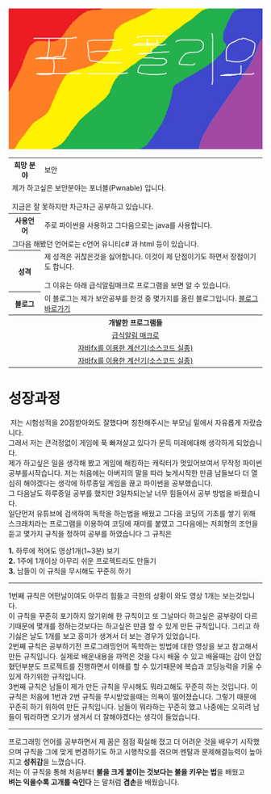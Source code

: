 
<html>
  <head>
  </head>
  <body>
    <img src=./topimg.jpg>
    <table align="center">
      <tr>
        <th>희망 분야</th>
        <td>보안</td>
      <tr>
        <td colspan="2">제가 하고싶은 보안분야는 포너블(Pwnable) 입니다. <br></br>지금은 잘 못하지만 차근차근 공부하고 있습니다.</td>
      </tr>
      <tr>
        <th>사용언어</th>
        <td>주로 파이썬을 사용하고 그다음으로는 java를 사용합니다.</td>
      </tr>
      <tr>
        <td colspan="2">그다음 해봤던 언어로는 c언어 유니티c# 과 html 등이 있습니다.</td>
      </tr>
      <tr>
        <th>성격</th>
        <td>제 성격은 귀찮은것을 싫어합니다. 이것이 제 단점이기도 하면서 장점이기도 합니다.<br></br> 그 이유는 아래 급식알림매크로 프로그램을 보면 알 수 있습니다.</td>
      </tr>
      <tr>
        <th>블로그
        <td>이 블로그는 제가 보안공부를 한것 중 몇가지를 올린 블로그입니다.&nbsp;<a href=https://blog.naver.com/qkrwodn8235>블로그 바로가기</a>
      </tr>
      <tr>
        <th colspan="2">개발한 프로그램들</th>
      </tr>
      <tr>
        <td colspan="2" align="center"><a href="https://github.com/2005Payne/kakaoAutoMacro">급식알림 매크로</a</td>
      </tr>
      <tr>
        <td colspan="2" align="center"><a href="https://github.com/2005Payne/Calculator">자바fx를 이용한 계산기(소스코드 실종)</a</td>
      </tr>
      <tr>
        <td colspan="2" align="center"><a href="https://github.com/2005Payne/-Caesar">자바fx를 이용한 계산기(소스코드 실종)</a</td>
      </tr>
    </table>
    <h1>성장과정</h1>
    &nbsp;저는 시험성적을 20점받아와도 잘했다며 칭찬해주시는 부모님 밑에서 자유롭게 자랐습니다.<br>
그래서 저는 큰걱정없이 게임에 푹 빠져살고 있다가 문득 미래에대해 생각하게 되었습니다.<br>
제가 하고싶은 일을 생각해 봤고 게임에 해킹하는 캐릭터가 멋있어보여서
무작정 파이썬 공부를시작습니다. 저는 처음에는 아버지의 말을 따라 늦게시작한 만큼 남들보다 더 열심히 해야겠다는 생각에
하루종일 게임을 끊고 파이썬을 공부했습니다.<br> 그 다음날도 하루종일 공부를 했지만 3일차되는날 너무 힘들어서 공부 방법을 바꿨습니다.<br>
일단먼저 유튜브에 검색하여 독학을 하는법을 배웠고 그다음 코딩의 기초를 쌓기 위해 스크래치라는 프로그램을 이용하여
코딩에 재미를 붙였고 그다음에는 저희형의 조언을 듣고 몇가지 규칙을 정하여 공부를 하였습니다 그 규칙은 <br>

<strong>1.</strong> 하루에 적어도 영상1개(1~3분) 보기<br>
<strong>2.</strong> 1주에 1개이상 아무리 쉬운 프로젝트라도 만들기<br>
<strong>3.</strong> 남들이 이 규칙을 무시해도 꾸준히 하기<br>
<hr>
1번째 규칙은 어떤날이여도 아무리 힘들고 극한의 상황이 와도 영상 1개는 보는것입니다.<br>
이 규칙을 꾸준히 포기하지 않기위해 한 규칙이고 또 그날마다 하고싶은 공부량이 다르기때문에 몇개를 정하는것보다는
하고싶은 만큼 할 수 있게 만든 규칙입니다. 그리고 하기싫은 날도 1개를 보고 흥미가 생겨서 더 보는 경우가 있었습니다.<br>
2번째 규칙은 공부하기전 프로그래밍언어 독학하는 방법에 대한 영상을 보고 참고해서 만든 규칙입니다. 실제로 배운내용을 까먹은 것을 다시
배울 수 있고 배울때는 감이 안잡혔던부분도 프로젝트를 진행하면서 이해를 할 수 있기때문에 복습과 코딩능력을 키울 수 있게 하기위한 규칙입니다.<br>
3번째 규칙은 남들이 제가 만든 규칙을 무시해도 뭐라고해도 꾸준히 하는 것입니다. 이 규칙은 처음에 1번과 2번 규칙을 무시받았을때는 의욕이 떨어졌습니다. 그렇기 때문에 꾸준히 하기 위하여 만든 규칙입니다. 남들이 뭐라하는 꾸준히 했고 나중에는 오히려 남들이 뭐라하면 오기가 생겨서 더 잘해야겠다는 생각이 들었습니다.<br>
<hr>
프로그래밍 언어를 공부하면서 제 꿈은 점점 확실해 졌고 더 어려운 것을 배우기 시작했으며 규칙을 그에 맞게 변경하기도 하고 시행착오를 겪으며
멘탈과 문제해결능력이 높아지고 <strong>성취감</strong>을 느꼈습니다.<br>
저는 이 규칙을 통해 처음부터 <strong>불을 크게 붙이는 것보다는 불을 키우는 법</strong>을 배웠고<br>
<strong>벼는 익을수록 고개를 숙인다</strong> 는 말처럼 <strong>겸손</strong>을 배웠습니다.
  </body>
  <h1>
</html>
